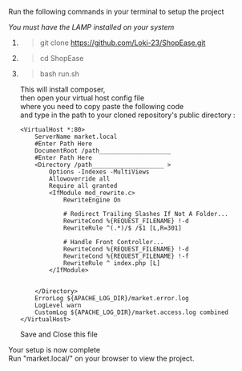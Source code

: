 Run the following commands in your terminal to setup the project

_You must have the LAMP installed on your system_

1.  >git clone https://github.com/Loki-23/ShopEase.git
2.  >cd ShopEase
3.  >bash run.sh

    This will install composer,<br>
    then open your virtual host config file<br>
    where you need to copy paste the following code<br>
    and type in the path to your cloned repository's public directory :
        
        <VirtualHost *:80>
            ServerName market.local
            #Enter Path Here
            DocumentRoot /path____________________      
            #Enter Path Here
            <Directory /path____________________ >     
                Options -Indexes -MultiViews
                Allowoverride all
                Require all granted
                <IfModule mod_rewrite.c>
                    RewriteEngine On

                    # Redirect Trailing Slashes If Not A Folder...
                    RewriteCond %{REQUEST_FILENAME} !-d
                    RewriteRule ^(.*)/$ /$1 [L,R=301]

                    # Handle Front Controller...
                    RewriteCond %{REQUEST_FILENAME} !-d
                    RewriteCond %{REQUEST_FILENAME} !-f
                    RewriteRule ^ index.php [L]
                </IfModule>


            </Directory>
            ErrorLog ${APACHE_LOG_DIR}/market.error.log
            LogLevel warn
            CustomLog ${APACHE_LOG_DIR}/market.access.log combined
        </VirtualHost>

    Save and Close this file<br>

Your setup is now complete<br>
Run "market.local/" on your browser to view the project.
